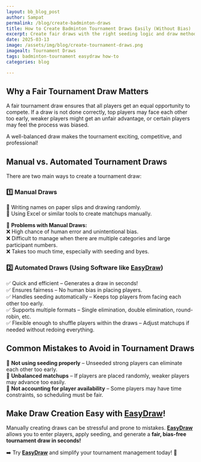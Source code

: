 ```yaml
---
layout: bb_blog_post
author: Sampat
permalink: /blog/create-badminton-draws
title: How to Create Badminton Tournament Draws Easily (Without Bias)
excerpt: Create fair draws with the right seeding logic and draw methods
date: 2025-03-13
image: /assets/img/blog/create-tournament-draws.png
imagealt: Tournament Draws
tags: badminton-tournament easydraw how-to
categories: blog

---
```


## **Why a Fair Tournament Draw Matters**  
A fair tournament draw ensures that all players get an equal opportunity to compete. If a draw is not done correctly, top players may face each other too early, weaker players might get an unfair advantage, or certain players may feel the process was biased.  

A well-balanced draw makes the tournament exciting, competitive, and professional!  

## **Manual vs. Automated Tournament Draws**  
There are two main ways to create a tournament draw:  

### **1️⃣ Manual Draws**  
📌 Writing names on paper slips and drawing randomly.  
📌 Using Excel or similar tools to create matchups manually.  

🚨 **Problems with Manual Draws:**  
❌ High chance of human error and unintentional bias.  
❌ Difficult to manage when there are multiple categories and large participant numbers.  
❌ Takes too much time, especially with seeding and byes.  

### **2️⃣ Automated Draws (Using Software like [EasyDraw](https://easydraws.azurewebsites.net/))**  
✅ Quick and efficient – Generates a draw in seconds!  
✅ Ensures fairness – No human bias in placing players.  
✅ Handles seeding automatically – Keeps top players from facing each other too early.  
✅ Supports multiple formats – Single elimination, double elimination, round-robin, etc.  
✅ Flexible enough to shuffle players within the draws – Adjust matchups if needed without redoing everything.  

## **Common Mistakes to Avoid in Tournament Draws**  
🚫 **Not using seeding properly** – Unseeded strong players can eliminate each other too early.  
🚫 **Unbalanced matchups** – If players are placed randomly, weaker players may advance too easily.  
🚫 **Not accounting for player availability** – Some players may have time constraints, so scheduling must be fair.  

## **Make Draw Creation Easy with [EasyDraw](https://easydraws.azurewebsites.net/)!**  
Manually creating draws can be stressful and prone to mistakes. **[EasyDraw](https://easydraws.azurewebsites.net/)** allows you to enter players, apply seeding, and generate a **fair, bias-free tournament draw in seconds!**  

➡️ Try **[EasyDraw](https://easydraws.azurewebsites.net/)** and simplify your tournament management today! 🏸  

